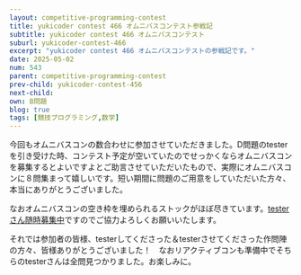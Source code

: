 ```yaml
---
layout: competitive-programming-contest
title: yukicoder contest 466 オムニバスコンテスト参戦記
subtitle: yukicoder contest 466 オムニバスコンテスト
suburl: yukicoder-contest-466
excerpt: "yukicoder contest 466 オムニバスコンテストの参戦記です。"
date: 2025-05-02
num: 543
parent: competitive-programming-contest
prev-child: yukicoder-contest-456
next-child: 
own: B問題
blog: true
tags: [競技プログラミング,数学]
---
```


今回もオムニバスコンの数合わせに参加させていただきました。D問題のtesterを引き受けた時、コンテスト予定が空いていたのでせっかくならオムニバスコンを募集するとよいですよとご助言させていただいたもので、実際にオムニバスコンに８問集まって嬉しいです。短い期間に問題のご用意をしていただいた方々、本当にありがとうございました。

なおオムニバスコンの空き枠を埋められるストックがほぼ尽きています。[testerさん随時募集中](https://p-adic.github.io/competitive-programming-creating-problem-status/)ですのでご協力よろしくお願いいたします。

それでは参加者の皆様、testerしてくださった＆testerさせてくださった作問陣の方々、皆様ありがとうございました！　なおリアクティブコンも準備中でそちらのtesterさんは全問見つかりました。お楽しみに。
